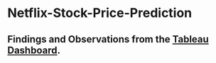 # Netflix-Stock-Price-Prediction

## Findings and Observations from the [Tableau Dashboard](https://public.tableau.com/app/profile/md.abdur.sobhan.riad/viz/stockprice_16986852598810/Dashboard3?publish=yes).
